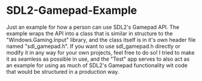 # SDL2-Gamepad-Example
Just an example for how a person can use SDL2's Gamepad API. The example wraps the API into a class that is similar in structure to 
the "Windows.Gaming.Input" library, and the class itself is in it's own header file named "sdl_gamepad.h". If you want to use sdl_gamepad.h 
directly or modify it in any way for your own projects, feel free to do so! I tried to make it as seamless as possible in use, and the "Test" app
serves to also act as an example for using as much of SDL2's Gamepad functionality wit code that would be structured in a production way.

